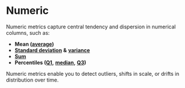 # Numeric

Numeric metrics capture central tendency and dispersion in numerical columns, such as:

* **Mean (**[**average**](average.md)**)**
* [**Standard deviation**](standard-deviation.md) **&** [**variance**](variance.md)
* [**Sum**](sum.md)
* **Percentiles (**[**Q1**](q1.md)**,** [**median**](median.md)**,** [**Q3**](q3.md)**)**

Numeric metrics enable you to detect outliers, shifts in scale, or drifts in distribution over time.
